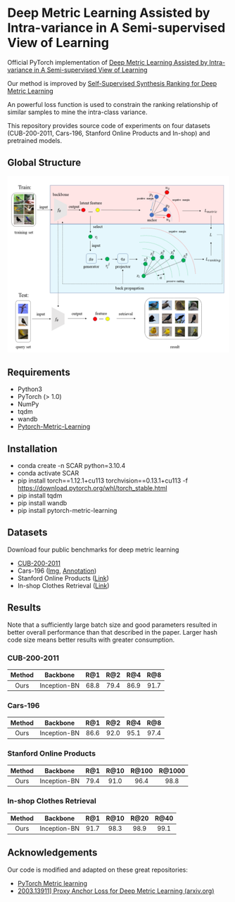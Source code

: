 # Deep Metric Learning Assisted by Intra-variance in A Semi-supervised View of Learning

Official PyTorch implementation of [Deep Metric Learning Assisted by Intra-variance in A Semi-supervised View of Learning](https://doi.org/10.1016/j.engappai.2024.107885)

Our method is improved by [Self-Supervised Synthesis Ranking for Deep Metric Learning](https://ieeexplore.ieee.org/abstract/document/9598814)

An powerful loss function is used to constrain the ranking relationship of similar samples to mine the intra-class variance.

This repository provides source code of experiments on four datasets (CUB-200-2011, Cars-196, Stanford Online Products and In-shop) and pretrained models.

## Global Structure

![image](https://github.com/Liuzt1999/SCAR/blob/main/GA.png)

## Requirements

- Python3
- PyTorch (> 1.0)
- NumPy
- tqdm
- wandb
- [Pytorch-Metric-Learning](https://github.com/KevinMusgrave/pytorch-metric-learning)

## Installation
- conda create -n SCAR python=3.10.4
- conda activate SCAR
- pip install torch==1.12.1+cu113 torchvision==0.13.1+cu113 -f https://download.pytorch.org/whl/torch_stable.html
- pip install tqdm
- pip install wandb
- pip install pytorch-metric-learning
  

## Datasets

Download four public benchmarks for deep metric learning
 - [CUB-200-2011](http://www.vision.caltech.edu/visipedia-data/CUB-200-2011/CUB_200_2011.tgz)
 - Cars-196 ([Img](http://imagenet.stanford.edu/internal/car196/car_ims.tgz), [Annotation](http://imagenet.stanford.edu/internal/car196/cars_annos.mat))
 - Stanford Online Products ([Link](https://cvgl.stanford.edu/projects/lifted_struct/))
 - In-shop Clothes Retrieval ([Link](http://mmlab.ie.cuhk.edu.hk/projects/DeepFashion.html))

## Results

Note that a sufficiently large batch size and good parameters resulted in better overall performance than that described in the paper.
Larger hash code size means better results with greater consumption.

### CUB-200-2011

| Method |   Backbone   | R@1  | R@2  | R@4  | R@8  |
| :----: | :----------: | :--: | :--: | :--: | :--: |
|  Ours  | Inception-BN | 68.8 | 79.4 | 86.9 | 91.7 |



### Cars-196

| Method |   Backbone   | R@1  | R@2  | R@4  | R@8  |
| :----: | :----------: | :--: | :--: | :--: | :--: |
|  Ours  | Inception-BN | 86.6 | 92.0 | 95.1 | 97.4 |


### Stanford Online Products

| Method |   Backbone   | R@1  | R@10  | R@100  | R@1000  |
| :----: | :----------: | :--: | :--: | :--: | :--: |
|  Ours  | Inception-BN | 79.4 | 91.0 | 96.4 | 98.8 |


### In-shop Clothes Retrieval

| Method |   Backbone   | R@1  | R@10  | R@20  | R@40  |
| :----: | :----------: | :--: | :--: | :--: | :--: |
|  Ours  | Inception-BN | 91.7 | 98.3 | 98.9 | 99.1 |

## Acknowledgements

Our code is modified and adapted on these great repositories:

- [PyTorch Metric learning](https://github.com/KevinMusgrave/pytorch-metric-learning)
- [2003.13911\] Proxy Anchor Loss for Deep Metric Learning (arxiv.org)](https://arxiv.org/abs/2003.13911)
